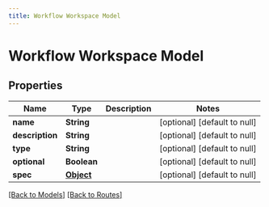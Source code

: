 ```yaml
---
title: Workflow Workspace Model
---
```


# Workflow Workspace Model
## Properties

| Name | Type | Description | Notes |
|------------ | ------------- | ------------- | -------------|
| **name** | **String** |  | [optional] [default to null] |
| **description** | **String** |  | [optional] [default to null] |
| **type** | **String** |  | [optional] [default to null] |
| **optional** | **Boolean** |  | [optional] [default to null] |
| **spec** | [**Object**]() |  | [optional] [default to null] |

[[Back to Models]](../overview#models) [[Back to Routes]](../overview#routes)

